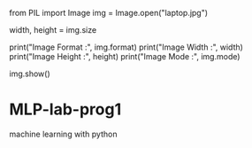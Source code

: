 from PIL import Image
img = Image.open("laptop.jpg") 


width, height = img.size

print("Image Format :", img.format)
print("Image Width  :", width)
print("Image Height :", height)
print("Image Mode   :", img.mode)  


img.show()
# MLP-lab-prog1
machine learning with python
